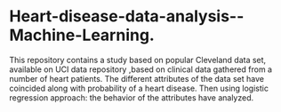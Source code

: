 # Heart-disease-data-analysis--Machine-Learning.
This repository contains a study based on popular Cleveland data set, available on UCI data repository ,based on clinical data gathered from a number of heart patients. The different attributes of the data set have coincided along with probability of a heart disease. Then using logistic regression approach: the behavior of the attributes have analyzed.
